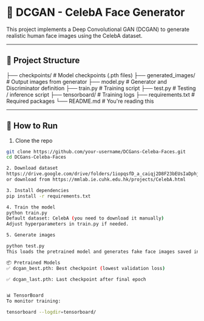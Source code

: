 # 🧠 DCGAN - CelebA Face Generator

This project implements a Deep Convolutional GAN (DCGAN) to generate realistic human face images using the CelebA dataset.

---

## 📂 Project Structure
├── checkpoints/ # Model checkpoints (.pth files)
├── generated_images/ # Output images from generator
├── model.py # Generator and Discriminator definition
├── train.py # Training script
├── test.py # Testing / inference script
├── tensorboard/ # Training logs
├── requirements.txt # Required packages
└── README.md # You're reading this


---

## 🚀 How to Run

1. Clone the repo

```bash
git clone https://github.com/your-username/DCGans-Celeba-Faces.git
cd DCGans-Celeba-Faces

2. Download dataset
https://drive.google.com/drive/folders/1iopqsfD_a_caiqj2D8F23bEUsIaDphjL?usp=sharing
or download from https://mmlab.ie.cuhk.edu.hk/projects/CelebA.html

3. Install dependencies
pip install -r requirements.txt

4. Train the model
python train.py
Default dataset: CelebA (you need to download it manually)
Adjust hyperparameters in train.py if needed.

5. Generate images

python test.py
This loads the pretrained model and generates fake face images saved in generated_images/.

📦 Pretrained Models
✅ dcgan_best.pth: Best checkpoint (lowest validation loss)

✅ dcgan_last.pth: Last checkpoint after final epoch


📊 TensorBoard
To monitor training:

tensorboard --logdir=tensorboard/


